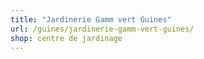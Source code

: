 ```yaml
---
title: "Jardinerie Gamm vert Guines"
url: /guines/jardinerie-gamm-vert-guines/
shop: centre de jardinage
---
```

